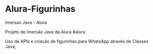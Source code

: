 # Alura-Figurinhas
Imersao Java - Alura

Projeto de Imersão Java da Alura #alura

Uso de APIs e criação de figurinhas para WhatsApp através de Classes Java;
